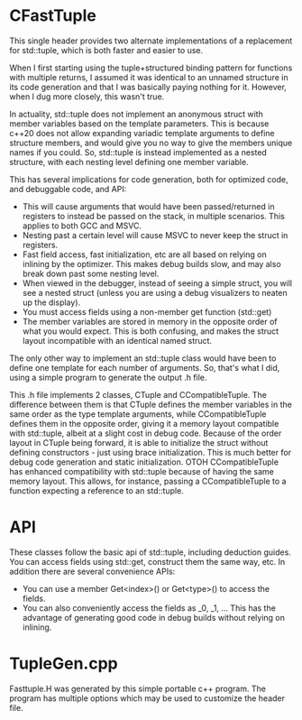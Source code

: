 # CFastTuple

This single header provides two alternate implementations of a replacement for std::tuple, which is both faster and easier to use.

When I first starting using the tuple+structured binding pattern for functions with multiple returns, I assumed it was identical to an unnamed structure in
its code generation and that I was basically paying nothing for it. However, when I dug more closely, this wasn't true.

In actuality, std::tuple does not implement an anonymous struct with member variables based on the template parameters. This is because c++20 does not allow 
expanding variadic template arguments to define structure members, and would give you no way to give the members unique names if you could. So, std::tuple is instead 
implemented as a nested structure, with each nesting level defining one member variable.

This has several implications for code generation, both for optimized code, and debuggable code, and API:
- This will cause arguments that would have been passed/returned in registers to instead be passed on the stack, in multiple scenarios. This applies to both GCC and MSVC.
- Nesting past a certain level will cause MSVC to never keep the struct in registers.
- Fast field access, fast initialization, etc are all based on relying on inlining by the optimizer. This makes debug builds slow, and may also break down past some nesting level.
- When viewed in the debugger, instead of seeing a simple struct, you will see a nested struct (unless you are using a debug visualizers to neaten up the display).
- You must access fields using a non-member get function (std::get)
- The member variables are stored in memory in the opposite order of what you would expect. This is both confusing, and makes the struct layout incompatible with an identical named struct.

The only other way to implement an std::tuple class would have been to define one template for each number of arguments. So, that's what I did, using a simple 
program to generate the output .h file.

This .h file implements 2 classes, CTuple and CCompatibleTuple. The difference between them is that CTuple defines the member variables in the same order as the type
template arguments, while CCompatibleTuple defines them in the opposite order, giving it a memory layout compatible with std::tuple, albeit at a slight cost in debug code. Because of
the order layout in CTuple being forward, it is able to initialize the struct without defining constructors - just using brace initialization. This is much better for debug code generation 
and static initialization. OTOH CCompatibleTuple has enhanced compatibility with std::tuple because of having the same memory layout. This allows, for instance, passing a CCompatibleTuple
to a function expecting a reference to an std::tuple.

# API
   These classes follow the basic api of std::tuple, including deduction guides. You can access fields using std::get, construct them the same way, etc. In addition there are several convenience APIs:
   
   - You can use a member Get\<index\>() or Get\<type\>() to access the fields.
  - You can also conveniently access the fields as _0, _1, ...  This has the advantage of generating good code in debug builds without relying on inlining.
  
# TupleGen.cpp
   Fasttuple.H was generated by this simple portable c++ program. The program has multiple options which may be used to customize the header file.
  
